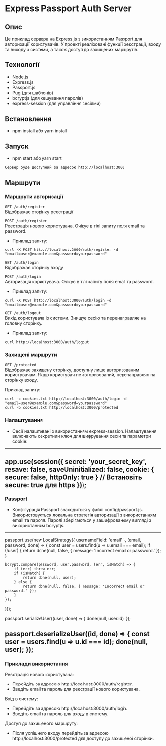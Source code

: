 # Express Passport Auth Server

## Опис

Це приклад сервера на Express.js з використанням Passport для авторизації користувачів. У проекті реалізовані функції реєстрації, входу та виходу з системи, а також доступ до захищених маршрутів.

## Технології

- Node.js
- Express.js
- Passport.js
- Pug (для шаблонів)
- bcryptjs (для хешування паролів)
- express-session (для управління сесіями)

## Встановлення

- npm install або yarn install


## Запуск

- npm start або yarn start

`Сервер буде доступний за адресою http://localhost:3000`

## Маршрути

### Маршрути авторизації

`GET /auth/register`<br>
Відображає сторінку реєстрації

`POST /auth/register`<br>
Реєстрація нового користувача. Очікує в тілі запиту поля email та password.

- Приклад запиту:

`curl -X POST http://localhost:3000/auth/register -d "email=user@example.com&password=yourpassword"`<br>

`GET /auth/login`<br>
Відображає сторінку входу<br>

`POST /auth/login`<br>
Авторизація користувача. Очікує в тілі запиту поля email та password.<br>

- Приклад запиту:

`curl -X POST http://localhost:3000/auth/login -d "email=user@example.com&password=yourpassword"`<br>

`GET /auth/logout`<br>
Вихід користувача із системи. Знищує сесію та перенаправляє на головну сторінку.<br>

- Приклад запиту:

`curl http://localhost:3000/auth/logout`<br>

### Захищені маршрути
`GET /protected`<br>
Відображає захищену сторінку, доступну лише авторизованим користувачам. Якщо користувач не авторизований, перенаправляє на сторінку входу.<br>

Приклад запиту:<br>

`curl -c cookies.txt http://localhost:3000/auth/login -d "email=user@example.com&password=yourpassword"`<br>
`curl -b cookies.txt http://localhost:3000/protected`<br>

### Налаштування

- Сесії налаштовані з використанням express-session. Налаштування включають секретний ключ для шифрування сесій та параметри cookie:<br>
----------------------------------------------------------------------------------------
app.use(session({
    secret: 'your_secret_key',
    resave: false,
    saveUninitialized: false,
    cookie: { secure: false, httpOnly: true } // Встановіть secure: true для https
}));
----------------------------------------------------------------------------------------

### Passport
- Конфігурація Passport знаходиться у файлі config/passport.js. Використовується локальна стратегія авторизації з використанням email та пароля. Паролі зберігаються у зашифрованому вигляді з використанням bcryptjs.<br>
----------------------------------------------------------------------------------------
passport.use(new LocalStrategy({ usernameField: 'email' }, (email, password, done) => {
    const user = users.find(u => u.email === email);
    if (!user) {
        return done(null, false, { message: 'Incorrect email or password.' });
    }

    bcrypt.compare(password, user.password, (err, isMatch) => {
        if (err) throw err;
        if (isMatch) {
            return done(null, user);
        } else {
            return done(null, false, { message: 'Incorrect email or password.' });
        }
    });
}));

passport.serializeUser((user, done) => {
    done(null, user.id);
});

passport.deserializeUser((id, done) => {
    const user = users.find(u => u.id === id);
    done(null, user);
});
----------------------------------------------------------------------------------------

### Приклади використання
Реєстрація нового користувача:<br>
- Перейдіть за адресою http://localhost:3000/auth/register.
- Введіть email та пароль для реєстрації нового користувача.

Вхід в систему:<br>
- Перейдіть за адресою http://localhost:3000/auth/login.
- Введіть email та пароль для входу в систему.

Доступ до захищеного маршруту:<br>
- Після успішного входу перейдіть за адресою http://localhost:3000/protected для доступу до захищеної сторінки.